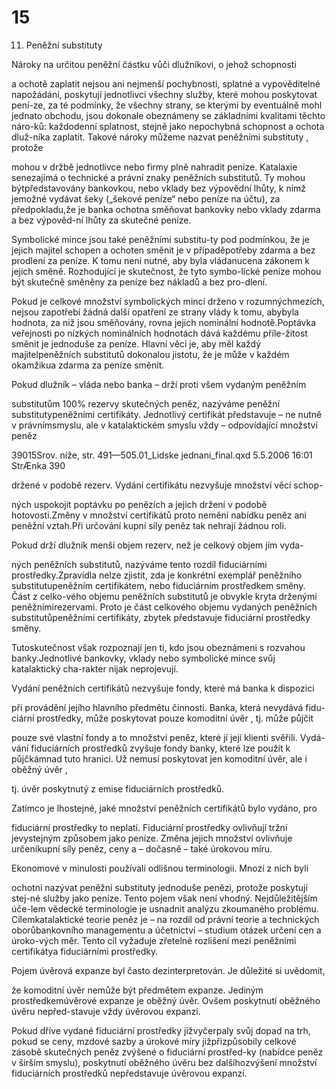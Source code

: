 # 15

11. Peněžní substituty

Nároky na určitou peněžní částku vůči dlužníkovi, o jehož schopnosti

a ochotě zaplatit nejsou ani nejmenší pochybnosti, splatné a vypověditelné napožádání, poskytují jednotlivci všechny služby, které mohou poskytovat pení-ze, za té podmínky, že všechny strany, se kterými by eventuálně mohl jednato obchodu, jsou dokonale obeznámeny se základními kvalitami těchto náro-ků: každodenní splatnost, stejně jako nepochybná schopnost a ochota dluž-níka zaplatit. Takové nároky můžeme nazvat peněžními substituty , protože

mohou v držbě jednotlivce nebo firmy plně nahradit peníze. Katalaxie senezajímá o technické a právní znaky peněžních substitutů. Ty mohou býtpředstavovány bankovkou, nebo vklady bez výpovědní lhůty, k nimž jemožné vydávat šeky („šekové peníze“ nebo peníze na účtu), za předpokladu,že je banka ochotna směňovat bankovky nebo vklady zdarma a bez výpověd-ní lhůty za skutečné peníze.

Symbolické mince jsou také peněžními substitu-ty pod podmínkou, že je jejich majitel schopen a ochoten směnit je v případěpotřeby zdarma a bez prodlení za peníze. K tomu není nutné, aby byla vládanucena zákonem k jejich směně. Rozhodující je skutečnost, že tyto symbo-lické peníze mohou být skutečně směněny za peníze bez nákladů a bez pro-dlení.

Pokud je celkové množství symbolických mincí drženo v rozumnýchmezích, nejsou zapotřebí žádná další opatření ze strany vlády k tomu, abybyla hodnota, za niž jsou směňovány, rovna jejich nominální hodnotě.Poptávka veřejnosti po nízkých nominálních hodnotách dává každému příle-žitost směnit je jednoduše za peníze. Hlavní věcí je, aby měl každý majitelpeněžních substitutů dokonalou jistotu, že je může v každém okamžikua zdarma za peníze směnit.

Pokud dlužník – vláda nebo banka – drží proti všem vydaným peněžním

substitutům 100% rezervy skutečných peněz, nazýváme peněžní substitutypeněžními certifikáty. Jednotlivý certifikát představuje – ne nutně v právnímsmyslu, ale v katalaktickém smyslu vždy – odpovídající množství peněz

39015Srov. níže, str. 491—505.01_Lidske jednani_final.qxd 5.5.2006 16:01 StrÆnka 390

držené v podobě rezerv. Vydání certifikátu nezvyšuje množství věcí schop-

ných uspokojit poptávku po penězích a jejich držení v podobě hotovosti.Změny v množství certifikátů proto nemění nabídku peněz ani peněžní vztah.Při určování kupní síly peněz tak nehrají žádnou roli.

Pokud drží dlužník menší objem rezerv, než je celkový objem jím vyda-

ných peněžních substitutů, nazýváme tento rozdíl fiduciárními prostředky.Zpravidla nelze zjistit, zda je konkrétní exemplář peněžního substitutupeněžním certifikátem, nebo fiduciárním prostředkem směny. Část z celko-vého objemu peněžních substitutů je obvykle kryta drženými peněžnímirezervami. Proto je část celkového objemu vydaných peněžních substitutůpeněžními certifikáty, zbytek představuje fiduciární prostředky směny.

Tutoskutečnost však rozpoznají jen ti, kdo jsou obeznámeni s rozvahou banky.Jednotlivé bankovky, vklady nebo symbolické mince svůj katalaktický cha-rakter nijak neprojevují.

Vydání peněžních certifikátů nezvyšuje fondy, které má banka k dispozici

při provádění jejího hlavního předmětu činnosti. Banka, která nevydává fidu-ciární prostředky, může poskytovat pouze komoditní úvěr , tj. může půjčit

pouze své vlastní fondy a to množství peněz, které jí její klienti svěřili. Vydá-vání fiduciárních prostředků zvyšuje fondy banky, které lze použít k půjčkámnad tuto hranici. Už nemusí poskytovat jen komoditní úvěr, ale i oběžný úvěr ,

tj. úvěr poskytnutý z emise fiduciárních prostředků.

Zatímco je lhostejné, jaké množství peněžních certifikátů bylo vydáno, pro

fiduciární prostředky to neplatí. Fiduciární prostředky ovlivňují tržní jevystejným způsobem jako peníze. Změna jejich množství ovlivňuje určeníkupní síly peněz, ceny a – dočasně – také úrokovou míru.

Ekonomové v minulosti používali odlišnou terminologii. Mnozí z nich byli

ochotni nazývat peněžní substituty jednoduše penězi, protože poskytují stej-né služby jako peníze. Tento pojem však není vhodný. Nejdůležitějším úče-lem vědecké terminologie je usnadnit analýzu zkoumaného problému. Cílemkatalaktické teorie peněz je – na rozdíl od právní teorie a technických oborůbankovního managementu a účetnictví – studium otázek určení cen a úroko-vých měr. Tento cíl vyžaduje zřetelné rozlišení mezi peněžními certifikátya fiduciárními prostředky.

Pojem úvěrová expanze byl často dezinterpretován. Je důležité si uvědomit,

že komoditní úvěr nemůže být předmětem expanze. Jediným prostředkemúvěrové expanze je oběžný úvěr. Ovšem poskytnutí oběžného úvěru nepřed-stavuje vždy úvěrovou expanzi.

Pokud dříve vydané fiduciární prostředky jižvyčerpaly svůj dopad na trh, pokud se ceny, mzdové sazby a úrokové míry jižpřizpůsobily celkové zásobě skutečných peněz zvýšené o fiduciární prostřed-ky (nabídce peněz v širším smyslu), poskytnutí oběžného úvěru bez dalšíhozvýšení množství fiduciárních prostředků nepředstavuje úvěrovou expanzi.
